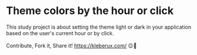 # Theme colors by the hour or click
This study project is about setting the theme light or dark in your application based on the user's current hour or by click.
<br>
<br>
Contribute, Fork it, Share it!
https://kleberux.com/
😉🚀  
